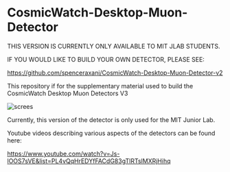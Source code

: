 
# CosmicWatch-Desktop-Muon-Detector
THIS VERSION IS CURRENTLY ONLY AVAILABLE TO MIT JLAB STUDENTS.

IF YOU WOULD LIKE TO BUILD YOUR OWN DETECTOR, PLEASE SEE:

https://github.com/spenceraxani/CosmicWatch-Desktop-Muon-Detector-v2

This repository if for the supplementary material used to build the CosmicWatch Desktop Muon Detectors V3

![screes](https://github.com/spenceraxani/CosmicWatch-Desktop-Muon-Detector-v3/blob/master/Pictures/JLAB_array.JPG)

Currently, this version of the detector is only used for the MIT Junior Lab. 

Youtube videos describing various aspects of the detectors can be found here:

https://www.youtube.com/watch?v=Js-lOOS7sVE&list=PL4vQqHrEDYfFACdG83gTlRTslMXRjHihq
